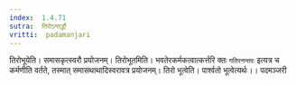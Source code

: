 ```yaml
---
index:  1.4.71
sutra:  तिरोऽन्तर्द्धौ
vritti:  padamanjari
---
```


तिरोभूयेति। समासकृत्स्वरौ प्रयोजनम्। तिरोभूतमिति। भवतेरकर्मकत्वात्कर्त्तरि क्तः `गतिरनन्तरः` इत्यत्र च कर्मणीति वर्तते, तस्मात् समासथाथादिस्वरावत्र प्रयोजनम्। तिरो भूत्वेति। पार्श्वतो भूत्वेत्यर्थः।।
पदमञ्जरी
